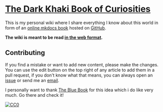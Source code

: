 # [The Dark Khaki Book of Curiosities](https://lyz-code.github.io/blue-book)

This is my personal wiki where I share everything
I know about this world in form of an [online
mkdocs book](https://www.mkdocs.org/) hosted on
[GitHub](https://github.com/MikhailSpirin/khaki-book).

**The wiki is meant to be read [in the web
format](https://lyz-code.github.io/blue-book).**

## Contributing

If you find a mistake or want to add new content, please make the changes. You
can use the edit button on the top right of any article to add them in a pull
request, if you don't know what that means, you can always open an
[issue](h) or send me an
[email](https://lyz-code.github.io/blue-book/contact/).

I personally want to thank [The Blue Book](https://lyz-code.github.io/blue-book) for this idea which i do like very much. Go there and check it!

[![CC0](https://img.shields.io/badge/license-CC0-0a0a0a.svg?style=flat&colorA=0a0a0a)](https://creativecommons.org/publicdomain/zero/1.0/)
